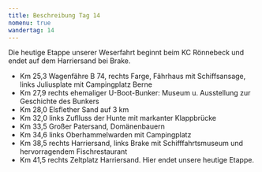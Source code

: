 ```yaml
---
title: Beschreibung Tag 14
nomenu: true
wandertag: 14
---
```


Die heutige Etappe unserer Weserfahrt beginnt beim KC Rönnebeck und endet auf dem Harriersand bei Brake.

-	Km 25,3 Wagenfähre B 74, rechts Farge, Fährhaus mit Schiffsansage, links Juliusplate mit Campingplatz Berne 
-	Km 27,9 rechts ehemaliger U-Boot-Bunker: Museum u. Ausstellung zur Geschichte des Bunkers
-	Km 28,0 Elsflether Sand auf 3 km
-	Km 32,0 links Zuflluss der Hunte mit markanter Klappbrücke
-	Km 33,5 Großer Patersand, Domänenbauern
-	Km 34,6 links Oberhammelwarden mit Campingplatz
-	Km 38,5 rechts Harriersand, links Brake mit Schifffahrtsmuseum und hervorragendem Fischrestaurant
-	Km 41,5 rechts Zeltplatz Harriersand. Hier endet unsere heutige Etappe.	
